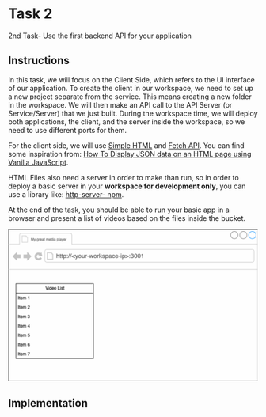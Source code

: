 # Task 2
2nd Task- Use the first backend API for your application

## Instructions
In this task, we will focus on the Client Side, which refers to the UI interface of our application. To create the client in our workspace, we need to set up a new project separate from the service. This means creating a new folder in the workspace. We will then make an API call to the API Server (or Service/Server) that we just built. During the workspace time, we will deploy both applications, the client, and the server inside the workspace, so we need to use different ports for them.

For the client side, we will use [Simple HTML](https://developer.mozilla.org/en-US/docs/Learn/Getting_started_with_the_web/HTML_basics) and [Fetch API](https://developer.mozilla.org/en-US/docs/Web/API/Fetch_API). You can find some inspiration from: [How To Display JSON data on an HTML page using Vanilla JavaScript](https://chrisdevcode.hashnode.dev/how-to-display-json-data-on-an-html-page-using-vanilla-javascript).

HTML Files also need a server in order to make than run, so in order to deploy a basic server in your **workspace for development only**, you can use a library like: [http-server- npm](https://www.npmjs.com/package/http-server).

At the end of the task, you should be able to run your basic app in a browser and
present a list of videos based on the files inside the bucket.

![](img/00%20-%20instruction's%20illustration.png)

## Implementation